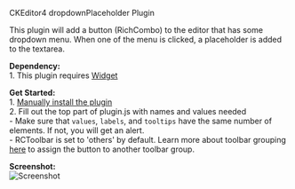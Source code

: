 CKEditor4 dropdownPlaceholder Plugin

This plugin will add a button (RichCombo) to the editor that has some dropdown menu. When one of the menu is clicked, a placeholder is added to the textarea.

**Dependency:**
<br>1. This plugin requires [Widget](http://ckeditor.com/addon/widget)

**Get Started:**
	<br>1. [Manually install the plugin](http://docs.ckeditor.com/#!/guide/dev_plugins)
	<br>2. Fill out the top part of plugin.js with names and values needed
	<br>	- Make sure that `values`, `labels`, and `tooltips` have the same number of elements. If not, you will get an alert.
	<br>    - RCToolbar is set to 'others' by default. Learn more about toolbar grouping [here](http://ckeditor.com/latest/samples/plugins/toolbar/toolbar.html) to assign the button to another toolbar group.

**Screenshot:**
<br>
![Screenshot](http://i.imgur.com/0jHKjgp.png)
